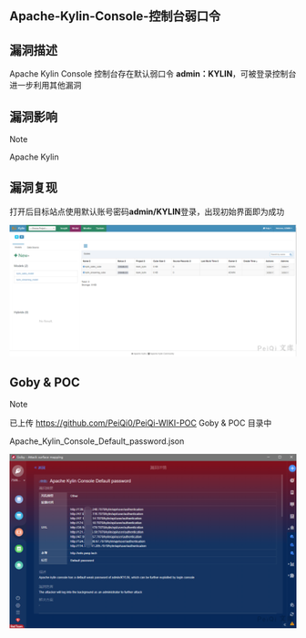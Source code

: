 ## Apache-Kylin-Console-控制台弱口令

## 漏洞描述

Apache Kylin Console 控制台存在默认弱口令 **admin：KYLIN**，可被登录控制台进一步利用其他漏洞

## 漏洞影响

> [!NOTE]
>
> Apache Kylin

## 漏洞复现

打开后目标站点使用默认账号密码**admin/KYLIN**登录，出现初始界面即为成功

![](Apache-Kylin-Console-控制台弱口令.assets/1627363461155751.jpg)

## Goby & POC

> [!NOTE]
>
> 已上传 https://github.com/PeiQi0/PeiQi-WIKI-POC Goby & POC 目录中
>
> Apache_Kylin_Console_Default_password.json

![](Apache-Kylin-Console-控制台弱口令.assets/1627363461548007.jpg)